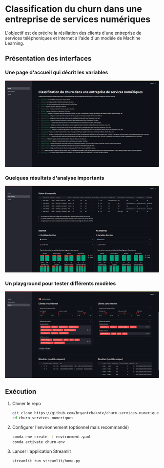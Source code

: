 # Classification du churn dans une entreprise de services numériques

L'objectif est de prédire la résiliation des clients d'une entreprise de services téléphoniques et Internet à l'aide d'un modèle de Machine Learning.

## Présentation des interfaces

### Une page d'accueil qui décrit les variables

![home](./images/home.png)

### Quelques résultats d'analyse importants

![data-analysis](./images/data-analysis.png)

### Un playground pour tester différents modèles

![model](./images/model.png)

## Exécution

1. Cloner le repo

    ```sh
    git clone https://github.com/bryantchakote/churn-services-numeriques.git
    cd churn-services-numeriques
    ```

2. Configurer l'environnement (optionnel mais recommandé)

    ```sh
    conda env create -f environment.yaml
    conda activate churn-env
    ```

3. Lancer l'application Streamlit

    ```sh
    streamlit run streamlit/home.py
    ```
